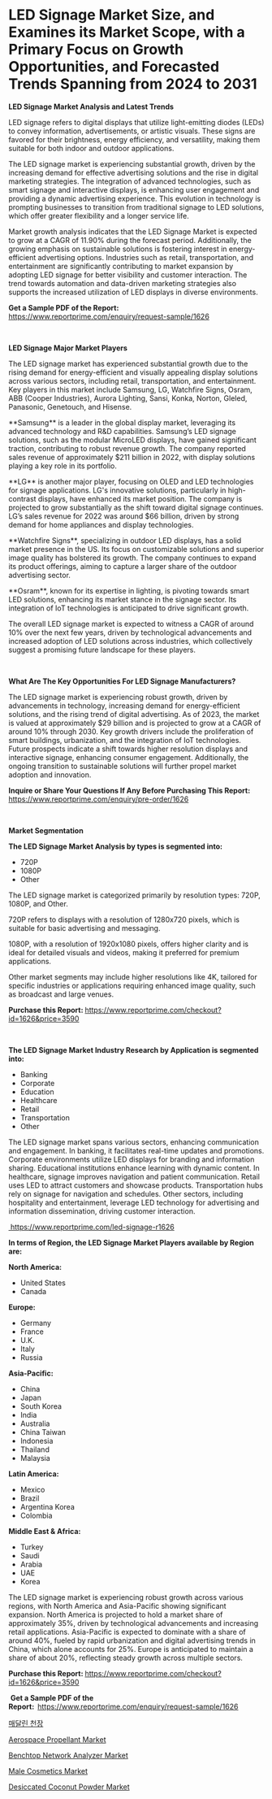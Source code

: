 <p><h1>LED Signage Market Size, and Examines its Market Scope, with a Primary Focus on Growth Opportunities, and Forecasted Trends Spanning from 2024 to 2031</h1></p><p><strong>LED Signage Market Analysis and Latest Trends</strong></p>
<p><p>LED signage refers to digital displays that utilize light-emitting diodes (LEDs) to convey information, advertisements, or artistic visuals. These signs are favored for their brightness, energy efficiency, and versatility, making them suitable for both indoor and outdoor applications. </p><p>The LED signage market is experiencing substantial growth, driven by the increasing demand for effective advertising solutions and the rise in digital marketing strategies. The integration of advanced technologies, such as smart signage and interactive displays, is enhancing user engagement and providing a dynamic advertising experience. This evolution in technology is prompting businesses to transition from traditional signage to LED solutions, which offer greater flexibility and a longer service life.</p><p>Market growth analysis indicates that the LED Signage Market is expected to grow at a CAGR of 11.90% during the forecast period. Additionally, the growing emphasis on sustainable solutions is fostering interest in energy-efficient advertising options. Industries such as retail, transportation, and entertainment are significantly contributing to market expansion by adopting LED signage for better visibility and customer interaction. The trend towards automation and data-driven marketing strategies also supports the increased utilization of LED displays in diverse environments.</p></p>
<p><strong>Get a Sample PDF of the Report:&nbsp;</strong> <a href="https://www.reportprime.com/enquiry/request-sample/1626">https://www.reportprime.com/enquiry/request-sample/1626</a></p>
<p>&nbsp;</p>
<p><strong>LED Signage Major Market Players</strong></p>
<p><p>The LED signage market has experienced substantial growth due to the rising demand for energy-efficient and visually appealing display solutions across various sectors, including retail, transportation, and entertainment. Key players in this market include Samsung, LG, Watchfire Signs, Osram, ABB (Cooper Industries), Aurora Lighting, Sansi, Konka, Norton, Gleled, Panasonic, Genetouch, and Hisense.</p><p>**Samsung** is a leader in the global display market, leveraging its advanced technology and R&D capabilities. Samsung’s LED signage solutions, such as the modular MicroLED displays, have gained significant traction, contributing to robust revenue growth. The company reported sales revenue of approximately $211 billion in 2022, with display solutions playing a key role in its portfolio.</p><p>**LG** is another major player, focusing on OLED and LED technologies for signage applications. LG's innovative solutions, particularly in high-contrast displays, have enhanced its market position. The company is projected to grow substantially as the shift toward digital signage continues. LG’s sales revenue for 2022 was around $66 billion, driven by strong demand for home appliances and display technologies.</p><p>**Watchfire Signs**, specializing in outdoor LED displays, has a solid market presence in the US. Its focus on customizable solutions and superior image quality has bolstered its growth. The company continues to expand its product offerings, aiming to capture a larger share of the outdoor advertising sector.</p><p>**Osram**, known for its expertise in lighting, is pivoting towards smart LED solutions, enhancing its market stance in the signage sector. Its integration of IoT technologies is anticipated to drive significant growth.</p><p>The overall LED signage market is expected to witness a CAGR of around 10% over the next few years, driven by technological advancements and increased adoption of LED solutions across industries, which collectively suggest a promising future landscape for these players.</p></p>
<p>&nbsp;</p>
<p><strong>What Are The Key Opportunities For LED Signage Manufacturers?</strong></p>
<p><p>The LED signage market is experiencing robust growth, driven by advancements in technology, increasing demand for energy-efficient solutions, and the rising trend of digital advertising. As of 2023, the market is valued at approximately $29 billion and is projected to grow at a CAGR of around 10% through 2030. Key growth drivers include the proliferation of smart buildings, urbanization, and the integration of IoT technologies. Future prospects indicate a shift towards higher resolution displays and interactive signage, enhancing consumer engagement. Additionally, the ongoing transition to sustainable solutions will further propel market adoption and innovation.</p></p>
<p><strong>Inquire or Share Your Questions If Any Before Purchasing This Report:</strong> <a href="https://www.reportprime.com/enquiry/pre-order/1626">https://www.reportprime.com/enquiry/pre-order/1626</a></p>
<p>&nbsp;</p>
<p><strong>Market Segmentation</strong></p>
<p><strong>The LED Signage Market Analysis by types is segmented into:</strong></p>
<p><ul><li>720P</li><li>1080P</li><li>Other</li></ul></p>
<p><p>The LED signage market is categorized primarily by resolution types: 720P, 1080P, and Other. </p><p>720P refers to displays with a resolution of 1280x720 pixels, which is suitable for basic advertising and messaging. </p><p>1080P, with a resolution of 1920x1080 pixels, offers higher clarity and is ideal for detailed visuals and videos, making it preferred for premium applications. </p><p>Other market segments may include higher resolutions like 4K, tailored for specific industries or applications requiring enhanced image quality, such as broadcast and large venues.</p></p>
<p><strong>Purchase this Report:&nbsp;</strong><a href="https://www.reportprime.com/checkout?id=1626&price=3590">https://www.reportprime.com/checkout?id=1626&price=3590</a></p>
<p>&nbsp;</p>
<p><strong>The LED Signage Market Industry Research by Application is segmented into:</strong></p>
<p><ul><li>Banking</li><li>Corporate</li><li>Education</li><li>Healthcare</li><li>Retail</li><li>Transportation</li><li>Other</li></ul></p>
<p><p>The LED signage market spans various sectors, enhancing communication and engagement. In banking, it facilitates real-time updates and promotions. Corporate environments utilize LED displays for branding and information sharing. Educational institutions enhance learning with dynamic content. In healthcare, signage improves navigation and patient communication. Retail uses LED to attract customers and showcase products. Transportation hubs rely on signage for navigation and schedules. Other sectors, including hospitality and entertainment, leverage LED technology for advertising and information dissemination, driving customer interaction.</p></p>
<p><a href="https://www.reportprime.com/led-signage-r1626">&nbsp;https://www.reportprime.com/led-signage-r1626</a></p>
<p><strong>In terms of Region, the LED Signage Market Players available by Region are:</strong></p>
<p>
    <p> <strong> North America: </strong>
        <ul>
            <li>United States</li>
            <li>Canada</li>
        </ul>
        </p> 
    <p> <strong> Europe: </strong>
        <ul>
            <li>Germany</li>
            <li>France</li>
            <li>U.K.</li>
            <li>Italy</li>
            <li>Russia</li>
        </ul>
        </p> 
    <p> <strong> Asia-Pacific: </strong>
        <ul>
            <li>China</li>
            <li>Japan</li>
            <li>South Korea</li>
            <li>India</li>
            <li>Australia</li>
            <li>China Taiwan</li>
            <li>Indonesia</li>
            <li>Thailand</li>
            <li>Malaysia</li>
        </ul>
        </p> 
    <p> <strong> Latin America: </strong>
        <ul>
            <li>Mexico</li>
            <li>Brazil</li>
            <li>Argentina Korea</li>
            <li>Colombia</li>
        </ul>
        </p> 
    <p> <strong> Middle East & Africa: </strong>
        <ul>
            <li>Turkey</li>
            <li>Saudi</li>
            <li>Arabia</li>
            <li>UAE</li>
            <li>Korea</li>
        </ul>
    </p>
    </p>
<p><p>The LED signage market is experiencing robust growth across various regions, with North America and Asia-Pacific showing significant expansion. North America is projected to hold a market share of approximately 35%, driven by technological advancements and increasing retail applications. Asia-Pacific is expected to dominate with a share of around 40%, fueled by rapid urbanization and digital advertising trends in China, which alone accounts for 25%. Europe is anticipated to maintain a share of about 20%, reflecting steady growth across multiple sectors.</p></p>
<p><strong>Purchase this Report: </strong><a href="https://www.reportprime.com/checkout?id=1626&price=3590">https://www.reportprime.com/checkout?id=1626&price=3590</a></p>
<p>&nbsp;<strong>Get a Sample PDF of the Report:&nbsp;&nbsp;</strong><a href="https://www.reportprime.com/enquiry/request-sample/1626">https://www.reportprime.com/enquiry/request-sample/1626</a></p>
<p><strong></strong></p>
<p><p><a href="https://medium.com/@staceyhilll73/suspended-ceiling-industry-sector-2024%EB%85%84%EB%B6%80%ED%84%B0-2031%EB%85%84%EA%B9%8C%EC%A7%80%EC%9D%98-%EC%83%88%EB%A1%9C%EC%9A%B4-%EA%B8%B0%EC%88%A0-%EB%B0%8F-%EC%8B%9C%EC%9E%A5-%EC%98%81%ED%96%A5-%EC%98%88%EC%B8%A1-4469b2616ed6">매달린 천장</a></p><p><a href="https://medium.com/@lottierunte1948/navigating-the-aerospace-propellant-market-expert-analysis-and-market-forecast-for-period-from-aa320624453c">Aerospace Propellant Market</a></p><p><a href="https://issuu.com/reportprime-2/docs/benchtop-network-analyzer-market-si_60dd33bea9b48b">Benchtop ​Network Analyzer Market</a></p><p><a href="https://www.linkedin.com/pulse/global-male-cosmetics-market-share-growth-opportunities-size-lwinf?trackingId=4ViAsvHaTp%2BiA%2B80DZ1how%3D%3D">Male Cosmetics Market</a></p><p><a href="https://www.linkedin.com/pulse/analyzing-desiccated-coconut-powder-market-dynamics-growth-drivers-qycee?trackingId=5BnRZyXpQTWfDvivcRqaoA%3D%3D">Desiccated Coconut Powder Market</a></p></p>